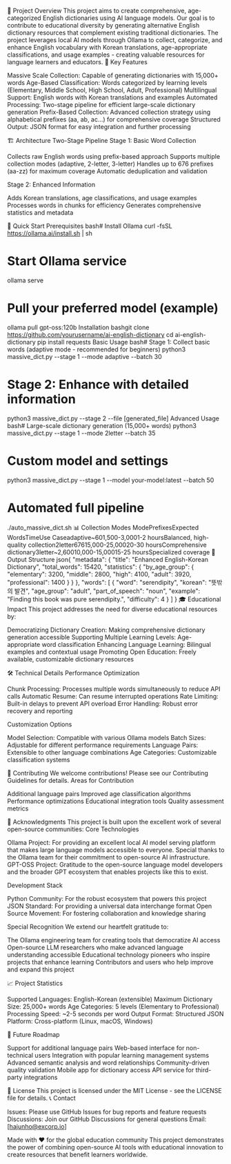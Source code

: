 🎯 Project Overview
This project aims to create comprehensive, age-categorized English dictionaries using AI language models. Our goal is to contribute to educational diversity by generating alternative English dictionary resources that complement existing traditional dictionaries.
The project leverages local AI models through Ollama to collect, categorize, and enhance English vocabulary with Korean translations, age-appropriate classifications, and usage examples - creating valuable resources for language learners and educators.
🌟 Key Features

Massive Scale Collection: Capable of generating dictionaries with 15,000+ words
Age-Based Classification: Words categorized by learning levels (Elementary, Middle School, High School, Adult, Professional)
Multilingual Support: English words with Korean translations and examples
Automated Processing: Two-stage pipeline for efficient large-scale dictionary generation
Prefix-Based Collection: Advanced collection strategy using alphabetical prefixes (aa, ab, ac...) for comprehensive coverage
Structured Output: JSON format for easy integration and further processing

🏗️ Architecture
Two-Stage Pipeline
Stage 1: Basic Word Collection

Collects raw English words using prefix-based approach
Supports multiple collection modes (adaptive, 2-letter, 3-letter)
Handles up to 676 prefixes (aa-zz) for maximum coverage
Automatic deduplication and validation

Stage 2: Enhanced Information

Adds Korean translations, age classifications, and usage examples
Processes words in chunks for efficiency
Generates comprehensive statistics and metadata

🚀 Quick Start
Prerequisites
bash# Install Ollama
curl -fsSL https://ollama.ai/install.sh | sh

# Start Ollama service
ollama serve

# Pull your preferred model (example)
ollama pull gpt-oss:120b
Installation
bashgit clone https://github.com/yourusername/ai-english-dictionary
cd ai-english-dictionary
pip install requests
Basic Usage
bash# Stage 1: Collect basic words (adaptive mode - recommended for beginners)
python3 massive_dict.py --stage 1 --mode adaptive --batch 30

# Stage 2: Enhance with detailed information
python3 massive_dict.py --stage 2 --file [generated_file]
Advanced Usage
bash# Large-scale dictionary generation (15,000+ words)
python3 massive_dict.py --stage 1 --mode 2letter --batch 35

# Custom model and settings
python3 massive_dict.py --stage 1 --model your-model:latest --batch 50

# Automated full pipeline
./auto_massive_dict.sh
📊 Collection Modes
ModePrefixesExpected WordsTimeUse Caseadaptive~601,500-3,0001-2 hoursBalanced, high-quality collection2letter67615,000-25,00020-30 hoursComprehensive dictionary3letter~2,60010,000-15,00015-25 hoursSpecialized coverage
📁 Output Structure
json{
  "metadata": {
    "title": "Enhanced English-Korean Dictionary",
    "total_words": 15420,
    "statistics": {
      "by_age_group": {
        "elementary": 3200,
        "middle": 2800,
        "high": 4100,
        "adult": 3920,
        "professional": 1400
      }
    }
  },
  "words": [
    {
      "word": "serendipity",
      "korean": "뜻밖의 발견",
      "age_group": "adult",
      "part_of_speech": "noun",
      "example": "Finding this book was pure serendipity.",
      "difficulty": 4
    }
  ]
}
🎓 Educational Impact
This project addresses the need for diverse educational resources by:

Democratizing Dictionary Creation: Making comprehensive dictionary generation accessible
Supporting Multiple Learning Levels: Age-appropriate word classification
Enhancing Language Learning: Bilingual examples and contextual usage
Promoting Open Education: Freely available, customizable dictionary resources

🛠️ Technical Details
Performance Optimization

Chunk Processing: Processes multiple words simultaneously to reduce API calls
Automatic Resume: Can resume interrupted operations
Rate Limiting: Built-in delays to prevent API overload
Error Handling: Robust error recovery and reporting

Customization Options

Model Selection: Compatible with various Ollama models
Batch Sizes: Adjustable for different performance requirements
Language Pairs: Extensible to other language combinations
Age Categories: Customizable classification systems

🤝 Contributing
We welcome contributions! Please see our Contributing Guidelines for details.
Areas for Contribution

Additional language pairs
Improved age classification algorithms
Performance optimizations
Educational integration tools
Quality assessment metrics

🙏 Acknowledgments
This project is built upon the excellent work of several open-source communities:
Core Technologies

Ollama Project: For providing an excellent local AI model serving platform that makes large language models accessible to everyone. Special thanks to the Ollama team for their commitment to open-source AI infrastructure.
GPT-OSS Project: Gratitude to the open-source language model developers and the broader GPT ecosystem that enables projects like this to exist.

Development Stack

Python Community: For the robust ecosystem that powers this project
JSON Standard: For providing a universal data interchange format
Open Source Movement: For fostering collaboration and knowledge sharing

Special Recognition
We extend our heartfelt gratitude to:

The Ollama engineering team for creating tools that democratize AI access
Open-source LLM researchers who make advanced language understanding accessible
Educational technology pioneers who inspire projects that enhance learning
Contributors and users who help improve and expand this project

📈 Project Statistics

Supported Languages: English-Korean (extensible)
Maximum Dictionary Size: 25,000+ words
Age Categories: 5 levels (Elementary to Professional)
Processing Speed: ~2-5 seconds per word
Output Format: Structured JSON
Platform: Cross-platform (Linux, macOS, Windows)

🔮 Future Roadmap

 Support for additional language pairs
 Web-based interface for non-technical users
 Integration with popular learning management systems
 Advanced semantic analysis and word relationships
 Community-driven quality validation
 Mobile app for dictionary access
 API service for third-party integrations

📄 License
This project is licensed under the MIT License - see the LICENSE file for details.
📞 Contact

Issues: Please use GitHub Issues for bug reports and feature requests
Discussions: Join our GitHub Discussions for general questions
Email: [hajunho@excorp.io]


Made with ❤️ for the global education community
This project demonstrates the power of combining open-source AI tools with educational innovation to create resources that benefit learners worldwide.
